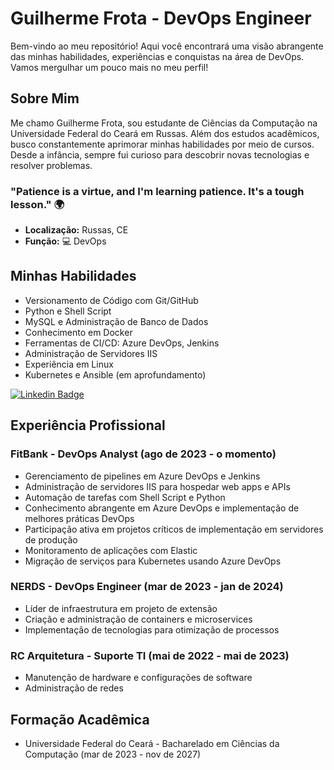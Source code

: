 # Guilherme Frota - DevOps Engineer

Bem-vindo ao meu repositório! Aqui você encontrará uma visão abrangente das minhas habilidades, experiências e conquistas na área de DevOps. Vamos mergulhar um pouco mais no meu perfil!

## Sobre Mim
Me chamo Guilherme Frota, sou estudante de Ciências da Computação na Universidade Federal do Ceará em Russas. Além dos estudos acadêmicos, busco constantemente aprimorar minhas habilidades por meio de cursos. Desde a infância, sempre fui curioso para descobrir novas tecnologias e resolver problemas.

### "Patience is a virtue, and I'm learning patience. It's a tough lesson." 🌍

- **Localização:** Russas, CE
- **Função:** 💻 DevOps

## Minhas Habilidades
- Versionamento de Código com Git/GitHub
- Python e Shell Script
- MySQL e Administração de Banco de Dados
- Conhecimento em Docker
- Ferramentas de CI/CD: Azure DevOps, Jenkins
- Administração de Servidores IIS
- Experiência em Linux
- Kubernetes e Ansible (em aprofundamento)

[![Linkedin Badge](https://img.shields.io/badge/-LinkedIn-blue?style=flat-square&logo=Linkedin&logoColor=white&link=https://www.linkedin.com/in/guilherme-frota-souza-506486198/)](https://www.linkedin.com/in/guilherme-frota-souza-506486198/)

## Experiência Profissional

### FitBank - DevOps Analyst (ago de 2023 - o momento)
- Gerenciamento de pipelines em Azure DevOps e Jenkins
- Administração de servidores IIS para hospedar web apps e APIs
- Automação de tarefas com Shell Script e Python
- Conhecimento abrangente em Azure DevOps e implementação de melhores práticas DevOps
- Participação ativa em projetos críticos de implementação em servidores de produção
- Monitoramento de aplicações com Elastic
- Migração de serviços para Kubernetes usando Azure DevOps

### NERDS - DevOps Engineer (mar de 2023 - jan de 2024)
- Líder de infraestrutura em projeto de extensão
- Criação e administração de containers e microservices
- Implementação de tecnologias para otimização de processos

### RC Arquitetura - Suporte TI (mai de 2022 - mai de 2023)
- Manutenção de hardware e configurações de software
- Administração de redes

## Formação Acadêmica
- Universidade Federal do Ceará - Bacharelado em Ciências da Computação (mar de 2023 - nov de 2027)
